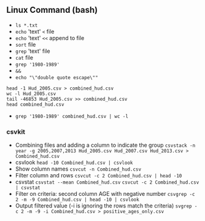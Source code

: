 ## Linux Command (bash)
- `ls *.txt`
- `echo` 'text' `<` file
- `echo` 'text' `<<` append to file
- `sort` file
- `grep` 'text' file
- `cat` file
- `grep '1980-1989' `
- `&&`
- `echo "\"double quote escape\""`
```
head -1 Hud_2005.csv > combined_hud.csv
wc -l Hud_2005.csv
tail -46853 Hud_2005.csv >> combined_hud.csv
head combined_hud.csv
```
- `grep '1980-1989' combined_hud.csv | wc -l`

### csvkit
- Combining files and adding a column to indicate the group
`csvstack -n year -g 2005,2007,2013 Hud_2005.csv Hud_2007.csv Hud_2013.csv > Combined_hud.csv`
- csvlook
`head -10 Combined_hud.csv | csvlook`
- Show column names
`csvcut -n Combined_hud.csv`
- Filter column and rows
`csvcut -c 2 Combined_hud.csv | head -10`
- csvstat
`csvstat --mean Combined_hud.csv`
`csvcut -c 2 Combined_hud.csv | csvstat`
- Filter on criteria: second column AGE with negative number
`csvgrep -c 2 -m -9 Combined_hud.csv | head -10 | csvlook`
- Output filtered value (-i is ignoring the rows match the criteria)
`svgrep -c 2 -m -9 -i Combined_hud.csv > positive_ages_only.csv`
